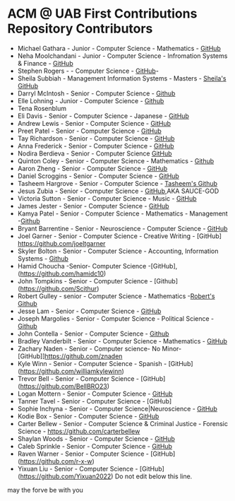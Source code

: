 # ACM @ UAB First Contributions Repository Contributors

<!---
Please add in the format of the following example:
- NAME - YEAR - MAJOR - MINOR - GITHUB LINK
- Michael Gathara - Junior - Computer Science - Mathematics - [GitHub](https://michaelgathara.com/github)

Please notice how the link is formatted. It is in the format of [link text](link url). The link text is what will be displayed on the page, and the link url is the url that the link will take you to.
Also notice how there is a little dash at the beginning
-->
- Michael Gathara - Junior - Computer Science - Mathematics - [GitHub](https://michaelgathara.com/github)
- Neha Moolchandani - Junior - Computer Science - Infromation Systems & Finance - [GitHub](https://github.com/neha-m01)
- Stephen Rogers - - Computer Science - [GitHub](https://github.com/grogersstephen)-
- Sheila Subbiah - Management Information Systems - Masters - [Sheila's GitHub](https://github.com/userGitHub34535)
- Darryl McIntosh - Senior - Computer Science - [Github](https://github.com/darrylkmc)
- Elle Lohning - Junior - Computer Science - [Github](https://github.com/glohning)
- Tena Rosenblum
- Eli Davis - Senior - Computer Science - Japanese - [GitHub](https://github.com/Bekwayman)
- Andrew Lewis - Senior - Computer Science - [GitHub](https://github.com/AnLewis78)
- Preet Patel - Senior - Computer Science - [GitHub](https://github.com/Preetp8)
- Tay Richardson - Senior - Computer Science - [GitHub](https://github.com/crich725)
- Anna Frederick - Senior - Computer Science - [GitHub](https://github.com/agfrederick)
- Nodira Berdieva - Senior - Computer Science [GitHub](https://github.com/nodirab)
- Quinton Coley - Senior - Computer Science - Mathematics - [Github](https://github.com/qcoley)
- Aaron Zheng - Senior - Computer Science - [GitHub](https://github.com/erusaert)
- Daniel Scroggins - Senior - Computer Science - [GitHub](https://github.com/dscrogg399)
- Tasheem Hargrove - Senior - Computer Science - [Tasheem's Github](https://github.com/Tasheem)
- Jesus Zubia - Senior - Computer Science - [GitHub](https://github.com/jzubia25),AKA SAUCE-GOD
- Victoria Sutton - Senior - Computer Science - Music - [GitHub](https://github.com/vicsutt2)
- James Jester - Senior - Computer Science - [GitHub](https://github.com/francoisdillinger)
- Kamya Patel - Senior - Computer Science - Mathematics - Management -[Github](https://github.com/kamyapatel)
- Bryant Barrentine - Senior - Neuroscience - Computer Science - [GitHub](https://github.com/bnb0xffff)
- Joel Garner - Senior - Computer Science - Creative Writing - [GitHub] https://github.com/joeltgarner
- Skyler Bolton - Senior - Computer Science - Accounting, Information Systems - [Github](https://github.com/SkylerBolton07)
- Hamid Choucha -Senior- Computer Science -[GitHub],(https://github.com/hamidc10)
- John Tompkins - Senior - Computer Science - [Github] (https://github.com/Scithur)
- Robert Gulley - senior - Computer Science - Mathematics -[Robert's Github](https://github.com/Robertlg2000)
- Jesse Lam - Senior - Computer Science - [GitHub](https://github.com/jesselam00)
- Joseph Margolies - Senior - Computer Science - Political Science - [Github](https://github.com/JoeLauM)
- John Contella - Senior - Computer Science - [Github](https://github.com/ContellaJP)
- Bradley Vanderbilt - Senior - Computer Science - Mathematics - [GitHub](https://github.com/BradleyVanderbilt)
- Zachary Naden - Senior - Computer science- No Minor- [GitHub]]https://github.com/znaden
- Kyle Winn - Senior - Computer Science - Spanish - [GitHub] (https://github.com/williamkylewinn)
- Trevor Bell - Senior - Computer Science - [GitHub] (https://github.com/BellBRO23)
- Logan Mottern - Senior - Computer Science - [GitHub](https://github.com/lmottern)
- Tanner Tavel - Senior - Computer Science - [GitHub]
- Sophie Inchyna - Senior - Computer Science|Neuroscience - [GitHub](https://github.com/katarsolar)
- Kodie Box - Senior - Computer Science - [GitHub](https://github.com/kodiebox)
- Carter Bellew - Senior - Computer Science & Criminal Justice - Forensic Science - https://github.com/carterbellew
- Shaylan Woods - Senior - Computer Science - [GitHub](https://github.com/ShaylanWoods)
- Caleb Sprinkle - Senior - Computer Science - [GitHub](https://github.com/csprinkl)
- Raven Warner - Senior - Computer Science - [GitHub] (https://github.com/r-x-w)
- Yixuan Liu - Senior - Computer Science - [GitHub] (https://github.com/Yixuan2022)
Do not edit below this line.

may the forve be with you
